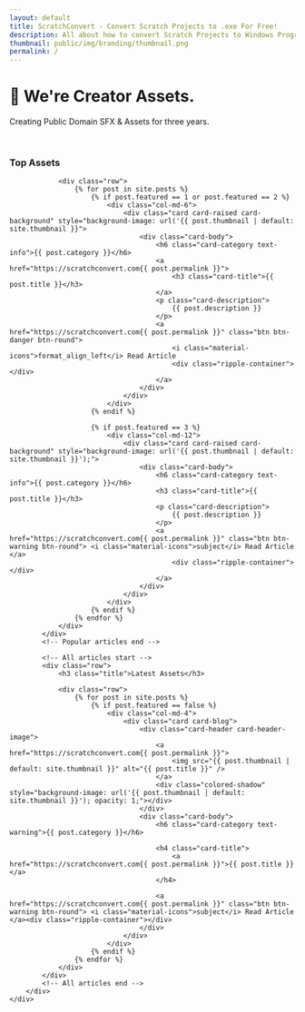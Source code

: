 ```yaml
---
layout: default
title: ScratchConvert - Convert Scratch Projects to .exe For Free!
description: All about how to convert Scratch Projects to Windows Programs, HTML5, and even Mobile Apps completely for free!
thumbnail: public/img/branding/thumbnail.png
permalink: /
---
```


<div class="page-header header-filter header-small" data-parallax="true" style="background-image: url('public/img/misc/header.jpg');">
    <div class="container">
        <div class="row">
            <div class="col-md-8 ml-auto mr-auto text-center">
                <h1 class="title">👋 We're Creator Assets.</h1>
                <p>Creating Public Domain SFX & Assets for three years.</p>
                <br />
            </div>
        </div>
    </div>
</div>
<div class="main main-raised">
    <div class="container">
        <div class="section section-text">
            <!-- Popular articles start -->
            <div class="row">
                <h3 class="title">Top Assets</h3>

                <div class="row">
                    {% for post in site.posts %}
                        {% if post.featured == 1 or post.featured == 2 %}
                            <div class="col-md-6">
                                <div class="card card-raised card-background" style="background-image: url('{{ post.thumbnail | default: site.thumbnail }}">
                                    <div class="card-body">
                                        <h6 class="card-category text-info">{{ post.category }}</h6>
                                        <a href="https://scratchconvert.com{{ post.permalink }}">
                                            <h3 class="card-title">{{ post.title }}</h3>
                                        </a>
                                        <p class="card-description">
                                            {{ post.description }}
                                        </p>
                                        <a href="https://scratchconvert.com{{ post.permalink }}" class="btn btn-danger btn-round">
                                            <i class="material-icons">format_align_left</i> Read Article
                                            <div class="ripple-container"></div>
                                        </a>
                                    </div>
                                </div>
                            </div>
                        {% endif %}

                        {% if post.featured == 3 %}
                            <div class="col-md-12">
                                <div class="card card-raised card-background" style="background-image: url('{{ post.thumbnail | default: site.thumbnail }}');">
                                    <div class="card-body">
                                        <h6 class="card-category text-info">{{ post.category }}</h6>
                                        <h3 class="card-title">{{ post.title }}</h3>
                                        <p class="card-description">
                                            {{ post.description }}
                                        </p>
                                        <a href="https://scratchconvert.com{{ post.permalink }}" class="btn btn-warning btn-round"> <i class="material-icons">subject</i> Read Article </a>
                                            <div class="ripple-container"></div>
                                        </a>
                                    </div>
                                </div>
                            </div>
                        {% endif %}
                    {% endfor %}
                </div>
            </div>
            <!-- Popular articles end -->

            <!-- All articles start -->
            <div class="row">
                <h3 class="title">Latest Assets</h3>

                <div class="row">
                    {% for post in site.posts %}
                        {% if post.featured == false %}
                            <div class="col-md-4">
                                <div class="card card-blog">
                                    <div class="card-header card-header-image">
                                        <a href="https://scratchconvert.com{{ post.permalink }}">
                                            <img src="{{ post.thumbnail | default: site.thumbnail }}" alt="{{ post.title }}" />
                                        </a>
                                        <div class="colored-shadow" style="background-image: url('{{ post.thumbnail | default: site.thumbnail }}'); opacity: 1;"></div>
                                    </div>
                                    <div class="card-body">
                                        <h6 class="card-category text-warning">{{ post.category }}</h6>

                                        <h4 class="card-title">
                                            <a href="https://scratchconvert.com{{ post.permalink }}">{{ post.title }}</a>
                                        </h4>

                                        <a href="https://scratchconvert.com{{ post.permalink }}" class="btn btn-warning btn-round"> <i class="material-icons">subject</i> Read Article </a><div class="ripple-container"></div>
                                    </div>
                                </div>
                            </div>
                        {% endif %}
                    {% endfor %}
                </div>
            </div>
            <!-- All articles end -->
        </div>
    </div>
</div>
